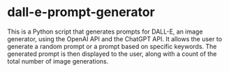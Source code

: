 # dall-e-prompt-generator
This is a Python script that generates prompts for DALL-E, an image generator, using the OpenAI API and the ChatGPT API. It allows the user to generate a random prompt or a prompt based on specific keywords. The generated prompt is then displayed to the user, along with a count of the total number of image generations.

